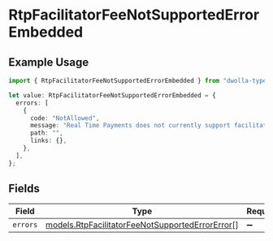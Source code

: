 # RtpFacilitatorFeeNotSupportedErrorEmbedded

## Example Usage

```typescript
import { RtpFacilitatorFeeNotSupportedErrorEmbedded } from "dwolla-typescript/models";

let value: RtpFacilitatorFeeNotSupportedErrorEmbedded = {
  errors: [
    {
      code: "NotAllowed",
      message: "Real Time Payments does not currently support facilitator fees",
      path: "",
      links: {},
    },
  ],
};
```

## Fields

| Field                                                                                                    | Type                                                                                                     | Required                                                                                                 | Description                                                                                              |
| -------------------------------------------------------------------------------------------------------- | -------------------------------------------------------------------------------------------------------- | -------------------------------------------------------------------------------------------------------- | -------------------------------------------------------------------------------------------------------- |
| `errors`                                                                                                 | [models.RtpFacilitatorFeeNotSupportedErrorError](../models/rtpfacilitatorfeenotsupportederrorerror.md)[] | :heavy_minus_sign:                                                                                       | N/A                                                                                                      |